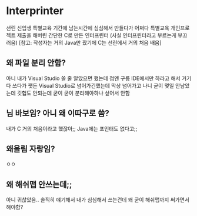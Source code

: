 # Interprinter
선린 신입생 특별교육 기간에 남는시간에 심심해서 만들다가 어쩌다 특별교육 개인프로젝트 제출을 해버린 간단한 C로 만든 인터프린터 (사실 인터프린터라고 부르는게 부끄러움) [참고: 작성자는 거의 Java만 팠기에 C는 선린에서 거의 처음 배움]

## 왜 파일 분리 안함?

아니 내가 Visual Studio 쓸 줄 알았으면 했는데 첨엔 구름 IDE에서만 하라고 해서 거기다 쓰다가 쩃든 Visual Studio로 넘어가긴했는데 막상 넘어가고 나니 굳이 몇일 안남았는데 깃헙도 안되는데 굳이 굳이 분리해야하나 싶어서 안함


## 님 바보임? 아니 왜 이따구로 씀?

내가 C 거의 처음이라고 했잖아;; Java에는 포인터도 없다고;;


## 왜올림 자랑임?

ㅇㅇ

## 왜 해쉬맵 안쓰는데;;

아니 귀찮았음.. 솔직히 얘기해서 내가 심심해서 쓰는건데 왜 굳이 해쉬맵까지 써가면서 해야함?
